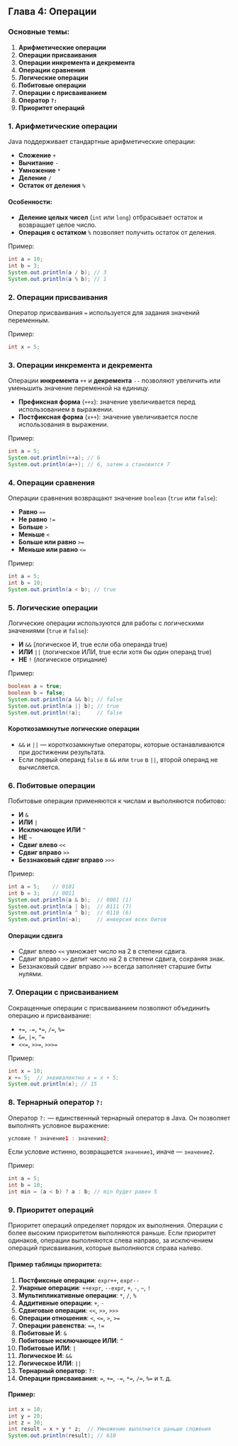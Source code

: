 ## Глава 4: Операции

### Основные темы:
1. **Арифметические операции**
2. **Операции присваивания**
3. **Операции инкремента и декремента**
4. **Операции сравнения**
5. **Логические операции**
6. **Побитовые операции**
7. **Операции с присваиванием**
8. **Оператор `?:`**
9. **Приоритет операций**

### 1. Арифметические операции

Java поддерживает стандартные арифметические операции:
- **Сложение** `+`
- **Вычитание** `-`
- **Умножение** `*`
- **Деление** `/`
- **Остаток от деления** `%`

#### Особенности:
- **Деление целых чисел** (`int` или `long`) отбрасывает остаток и возвращает целое число.
- **Операция с остатком** `%` позволяет получить остаток от деления.

Пример:
```java
int a = 10;
int b = 3;
System.out.println(a / b); // 3
System.out.println(a % b); // 1
```

### 2. Операции присваивания

Оператор присваивания `=` используется для задания значений переменным.

Пример:
```java
int x = 5;
```

### 3. Операции инкремента и декремента

Операции **инкремента** `++` и **декремента** `--` позволяют увеличить или уменьшить значение переменной на единицу.

- **Префиксная форма** (`++x`): значение увеличивается перед использованием в выражении.
- **Постфиксная форма** (`x++`): значение увеличивается после использования в выражении.

Пример:
```java
int a = 5;
System.out.println(++a); // 6
System.out.println(a++); // 6, затем a становится 7
```

### 4. Операции сравнения

Операции сравнения возвращают значение `boolean` (`true` или `false`):
- **Равно** `==`
- **Не равно** `!=`
- **Больше** `>`
- **Меньше** `<`
- **Больше или равно** `>=`
- **Меньше или равно** `<=`

Пример:
```java
int a = 5;
int b = 10;
System.out.println(a < b); // true
```

### 5. Логические операции

Логические операции используются для работы с логическими значениями (`true` и `false`):
- **И** `&&` (логическое И, true если оба операнда true)
- **ИЛИ** `||` (логическое ИЛИ, true если хотя бы один операнд true)
- **НЕ** `!` (логическое отрицание)

Пример:
```java
boolean a = true;
boolean b = false;
System.out.println(a && b); // false
System.out.println(a || b); // true
System.out.println(!a);     // false
```

#### Короткозамкнутые логические операции
- `&&` и `||` — короткозамкнутые операторы, которые останавливаются при достижении результата.
- Если первый операнд `false` в `&&` или `true` в `||`, второй операнд не вычисляется.

### 6. Побитовые операции

Побитовые операции применяются к числам и выполняются побитово:
- **И** `&`
- **ИЛИ** `|`
- **Исключающее ИЛИ** `^`
- **НЕ** `~`
- **Сдвиг влево** `<<`
- **Сдвиг вправо** `>>`
- **Беззнаковый сдвиг вправо** `>>>`

Пример:
```java
int a = 5;    // 0101
int b = 3;    // 0011
System.out.println(a & b);  // 0001 (1)
System.out.println(a | b);  // 0111 (7)
System.out.println(a ^ b);  // 0110 (6)
System.out.println(~a);     // инверсия всех битов
```

#### Операции сдвига
- Сдвиг влево `<<` умножает число на 2 в степени сдвига.
- Сдвиг вправо `>>` делит число на 2 в степени сдвига, сохраняя знак.
- Беззнаковый сдвиг вправо `>>>` всегда заполняет старшие биты нулями.

### 7. Операции с присваиванием

Сокращенные операции с присваиванием позволяют объединить операцию и присваивание:
- `+=`, `-=`, `*=`, `/=`, `%=`
- `&=`, `|=`, `^=`
- `<<=`, `>>=`, `>>>=`

Пример:
```java
int x = 10;
x += 5;  // эквивалентно x = x + 5;
System.out.println(x); // 15
```

### 8. Тернарный оператор `?:`

Оператор `?:` — единственный тернарный оператор в Java. Он позволяет выполнять условное выражение:
```java
условие ? значение1 : значение2;
```
Если условие истинно, возвращается `значение1`, иначе — `значение2`.

Пример:
```java
int a = 5;
int b = 10;
int min = (a < b) ? a : b; // min будет равен 5
```

### 9. Приоритет операций

Приоритет операций определяет порядок их выполнения. Операции с более высоким приоритетом выполняются раньше. Если приоритет одинаков, операции выполняются слева направо, за исключением операций присваивания, которые выполняются справа налево.

#### Пример таблицы приоритета:
1. **Постфиксные операции**: `expr++`, `expr--`
2. **Унарные операции**: `++expr`, `--expr`, `+`, `-`, `~`, `!`
3. **Мультипликативные операции**: `*`, `/`, `%`
4. **Аддитивные операции**: `+`, `-`
5. **Сдвиговые операции**: `<<`, `>>`, `>>>`
6. **Операции отношения**: `<`, `<=`, `>`, `>=`
7. **Операции равенства**: `==`, `!=`
8. **Побитовые И**: `&`
9. **Побитовые исключающее ИЛИ**: `^`
10. **Побитовые ИЛИ**: `|`
11. **Логическое И**: `&&`
12. **Логическое ИЛИ**: `||`
13. **Тернарный оператор**: `?:`
14. **Операции присваивания**: `=`, `+=`, `-=`, `*=`, `/=`, `%=` и т. д.

#### Пример:
```java
int x = 10;
int y = 20;
int z = 30;
int result = x + y * z;  // Умножение выполнится раньше сложения
System.out.println(result); // 610
```